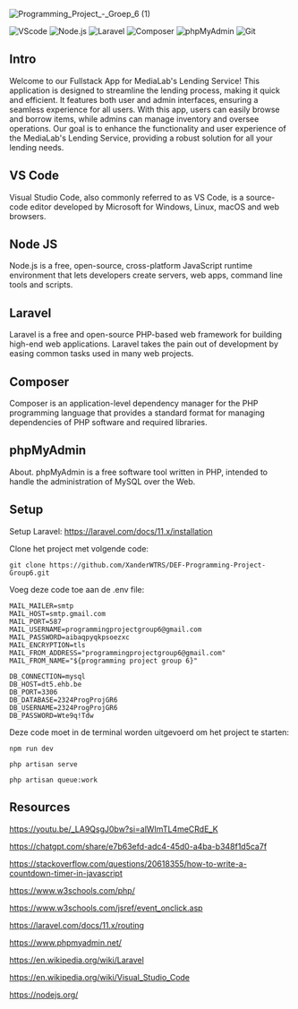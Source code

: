 ![Programming_Project_-_Groep_6 (1)](https://github.com/XanderWTRS/DEF-Programming-Project-Group6/assets/137180731/a6e53e92-73b9-4906-af63-6d08e1e582d6)

 

![VScode](https://img.shields.io/badge/VScode-v1.89-blue?style=for-the-badge&logo=visual-studio-code&logoColor=white&labelColor=000000)
![Node.js](https://img.shields.io/badge/Node.js-v10.7.0-green?style=for-the-badge&logo=node.js&logoColor=white&labelColor=000000)
![Laravel](https://img.shields.io/badge/Laravel-v11-red?style=for-the-badge&logo=laravel&logoColor=white&labelColor=000000)
![Composer](https://img.shields.io/badge/Composer-v2.7.6-brown?style=for-the-badge&logo=composer&logoColor=white&labelColor=000000)
![phpMyAdmin](https://img.shields.io/badge/phpMyAdmin-v5.2.1-orange?style=for-the-badge&logo=phpmyadmin&logoColor=white&labelColor=000000)
![Git](https://img.shields.io/badge/Git-v2.45.2-gray?style=for-the-badge&logo=git&logoColor=white&labelColor=000000)


## Intro
Welcome to our Fullstack App for MediaLab's Lending Service! This application is designed to streamline the lending process, making it quick and efficient. It features both user and admin interfaces, ensuring a seamless experience for all users. With this app, users can easily browse and borrow items, while admins can manage inventory and oversee operations. Our goal is to enhance the functionality and user experience of the MediaLab's Lending Service, providing a robust solution for all your lending needs.

## VS Code
Visual Studio Code, also commonly referred to as VS Code, is a source-code editor developed by Microsoft for Windows, Linux, macOS and web browsers.

## Node JS
Node.js is a free, open-source, cross-platform JavaScript runtime environment that lets developers create servers, web apps, command line tools and scripts.

## Laravel
Laravel is a free and open-source PHP-based web framework for building high-end web applications. Laravel takes the pain out of development by easing common tasks used in many web projects.

## Composer
Composer is an application-level dependency manager for the PHP programming language that provides a standard format for managing dependencies of PHP software and required libraries.

## phpMyAdmin
About. phpMyAdmin is a free software tool written in PHP, intended to handle the administration of MySQL over the Web.

## Setup
Setup Laravel: https://laravel.com/docs/11.x/installation

Clone het project met volgende code:
```
git clone https://github.com/XanderWTRS/DEF-Programming-Project-Group6.git
```

Voeg deze code toe aan de .env file:
```
MAIL_MAILER=smtp
MAIL_HOST=smtp.gmail.com
MAIL_PORT=587
MAIL_USERNAME=programmingprojectgroup6@gmail.com
MAIL_PASSWORD=aibaqpyqkpsoezxc
MAIL_ENCRYPTION=tls
MAIL_FROM_ADDRESS="programmingprojectgroup6@gmail.com"
MAIL_FROM_NAME="${programming project group 6}"

DB_CONNECTION=mysql
DB_HOST=dt5.ehb.be
DB_PORT=3306
DB_DATABASE=2324ProgProjGR6
DB_USERNAME=2324ProgProjGR6
DB_PASSWORD=Wte9q!Tdw
```
Deze code moet in de terminal worden uitgevoerd om het project te starten:
```
npm run dev
```
```
php artisan serve
```
```
php artisan queue:work
```

## Resources
https://youtu.be/_LA9QsgJ0bw?si=alWImTL4meCRdE_K

https://chatgpt.com/share/e7b63efd-adc4-45d0-a4ba-b348f1d5ca7f

https://stackoverflow.com/questions/20618355/how-to-write-a-countdown-timer-in-javascript

https://www.w3schools.com/php/

https://www.w3schools.com/jsref/event_onclick.asp

https://laravel.com/docs/11.x/routing

https://www.phpmyadmin.net/

https://en.wikipedia.org/wiki/Laravel

https://en.wikipedia.org/wiki/Visual_Studio_Code

https://nodejs.org/

